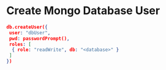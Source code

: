 # Create Mongo Database User

```json
db.createUser({
 user: "dbUser",
 pwd: passwordPrompt(),
 roles: [
  { role: "readWrite", db: "<database>" }
 ]
})
```
